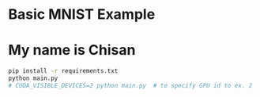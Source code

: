 # Basic MNIST Example
# My name is Chisan

```bash
pip install -r requirements.txt
python main.py
# CUDA_VISIBLE_DEVICES=2 python main.py  # to specify GPU id to ex. 2
```
